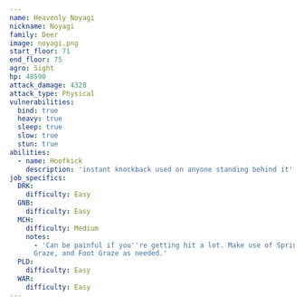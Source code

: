 ```yaml
---
name: Heavenly Noyagi
nickname: Noyagi
family: Deer
image: noyagi.png
start_floor: 71
end_floor: 75
agro: Sight
hp: 48590
attack_damage: 4328
attack_type: Physical
vulnerabilities:
  bind: true
  heavy: true
  sleep: true
  slow: true
  stun: true
abilities:
  - name: Hoofkick
    description: 'instant knockback used on anyone standing behind it'
job_specifics:
  DRK:
    difficulty: Easy
  GNB:
    difficulty: Easy
  MCH:
    difficulty: Medium
    notes:
      - 'Can be painful if you''re getting hit a lot. Make use of Sprint, Leg
      Graze, and Foot Graze as needed.'
  PLD:
    difficulty: Easy
  WAR:
    difficulty: Easy
---
```

